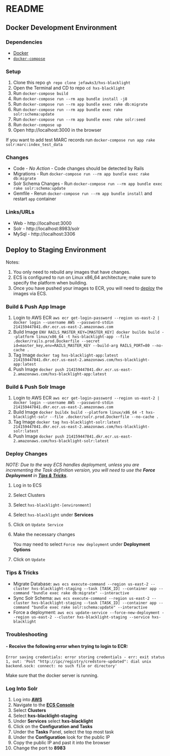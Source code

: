 # README

## Docker Development Environment

### Dependencies
- [Docker](https://docs.docker.com/desktop/)
- [`docker-compose`](https://docs.docker.com/compose/install/)

### Setup
1) Clone this repo `gh repo clone jefawks3/hxs-blacklight`
2) Open the Terminal and CD to repo `cd hxs-blacklight`
3) Run `docker-compose build`
4) Run `docker-compose run --rm app bundle install -j8`
5) Run `docker-compose run --rm app bundle exec rake db:migrate`
6) Run `docker-compose run --rm app bundle exec rake solr:schema:update`
7) Run `docker-compose run --rm app bundle exec rake solr:seed`
8) Run `docker-compose up`
9) Open http://localhost:3000 in the browser

If you want to add test MARC records run `docker-compose run app rake solr:marc:index_test_data`

### Changes

- Code - *No Action* - Code changes should be detected by Rails
- Migrations - Run `docker-compose run --rm app bundle exec rake db:migrate`
- Solr Schema Changes - Run `docker-compose run --rm app bundle exec rake solr:schema:update`
- Gemfile - Rerun `docker-compose run --rm app bundle install` and restart `app` container

### Links/URLs
- Web - http://localhost:3000
- Solr - http://localhost:8983/solr
- MySql -  http://localhost:3306

## Deploy to Staging Environment

Notes:
1) You only need to rebuild any images that have changes.
2) ECS is configured to run on Linux x86_64 architecture; make sure to specify the platform when building.
3) Once you have pushed your images to ECR, you will need to [deploy](#deploy-changes) the images via ECS.

### Build & Push App Image

1) Login to AWS ECR `aws ecr get-login-password --region us-east-2 | docker login --username AWS --password-stdin 214159447841.dkr.ecr.us-east-2.amazonaws.com`
2) Build Image `ENV RAILS_MASTER_KEY=[MASTER_KEY] docker buildx build --platform linux/x86_64 -t hxs-blacklight-app --file .docker/rails.prod.Dockerfile --secret id=master_key,env=RAILS_MASTER_KEY --build-arg RAILS_PORT=80 --no-cache .`
2) Tag Image `docker tag hxs-blacklight-app:latest 214159447841.dkr.ecr.us-east-2.amazonaws.com/hxs-blacklight-app:latest`
3) Push Image `docker push 214159447841.dkr.ecr.us-east-2.amazonaws.com/hxs-blacklight-app:latest`

### Build & Push Solr Image

1) Login to AWS ECR `aws ecr get-login-password --region us-east-2 | docker login --username AWS --password-stdin 214159447841.dkr.ecr.us-east-2.amazonaws.com`
2) Build Image `docker buildx build --platform linux/x86_64 -t hxs-blacklight-solr --file .docker/solr.prod.Dockerfile --no-cache .`
3) Tag Image `docker tag hxs-blacklight-solr:latest 214159447841.dkr.ecr.us-east-2.amazonaws.com/hxs-blacklight-solr:latest`
4) Push Image `docker push 214159447841.dkr.ecr.us-east-2.amazonaws.com/hxs-blacklight-solr:latest`

### Deploy Changes

*NOTE: Due to the way ECS handles deployment, unless you are incrementing the Task definition version, you will need to use the **Force Deployment** in [**Tips & Tricks**](#tips--tricks)*.

1) Log in to ECS
2) Select Clusters
3) Select `hxs-blacklight-[environment]`
4) Select `hxs-blacklight` under **Services**
5) Click on `Update Service`
6) Make the necessary changes

   You may need to select `Force new deployment` under **Deployment Options**
7) Click on `Update`

### Tips & Tricks

- Migrate Database: `aws ecs execute-command --region us-east-2 --cluster hxs-blacklight-staging --task [TASK_ID] --container app --command "bundle exec rake db:migrate" --interactive`
- Sync Solr Schema: `aws ecs execute-command --region us-east-2 --cluster hxs-blacklight-staging --task [TASK_ID] --container app --command "bundle exec rake solr:schema:update" --interactive`
- Force a deployment: `aws ecs update-service --force-new-deployment --region us-east-2 --cluster hxs-blacklight-staging --service hxs-blacklight`

### Troubleshooting

#### - Receive the following error when trying to login to ECR:

`Error saving credentials: error storing credentials - err: exit status 1, out: 'Post "http://ipc/registry/credstore-updated": dial unix backend.sock: connect: no such file or directory'`

Make sure that the docker server is running.

### Log Into Solr

1) Log into [**AWS**](https://aws.amazon.com)
2) Navigate to the [**ECS Console**]( https://us-east-2.console.aws.amazon.com/ecs)
3) Select **Clusters**
4) Select **hxs-blacklight-staging**
5) Under **Services** select **hxs-blacklight**
6) Click on the **Configuration and Tasks**
7) Under the **Tasks** Panel, select the top most task
8) Under the **Configuration** look for the public IP
9) Copy the public IP and past it into the browser
10) Change the port to **8983**
